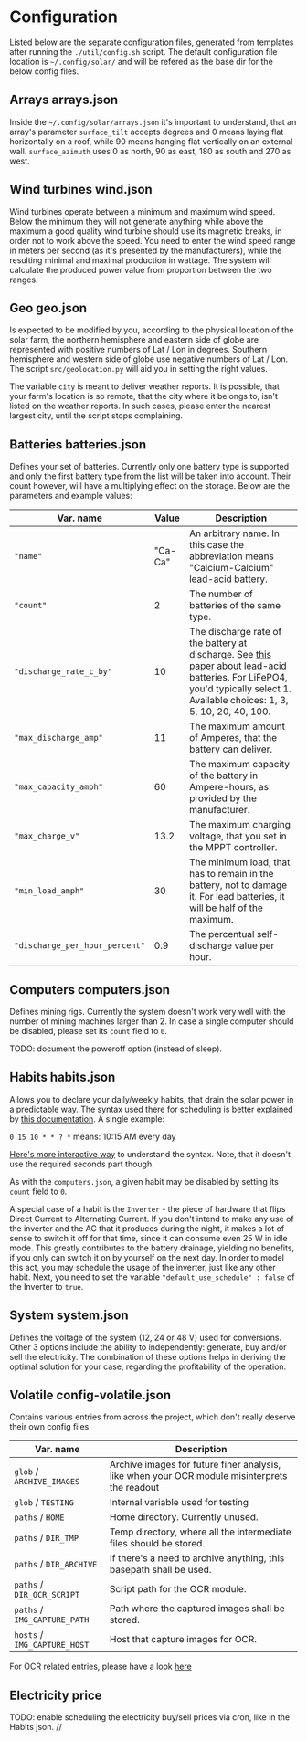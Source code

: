 # Configuration
Listed below are the separate configuration files, generated from templates after running the `./util/config.sh` script.
The default configuration file location is `~/.config/solar/` and will be refered as the base dir for the below config files.

## Arrays arrays.json
Inside the `~/.config/solar/arrays.json` it's important to understand, that an array's parameter `surface_tilt` accepts degrees and 0 means laying flat horizontally on a roof, while 90 means hanging flat vertically on an external wall. 
`surface_azimuth` uses 0 as north, 90 as east, 180 as south and 270 as west.

## Wind turbines wind.json
Wind turbines operate between a minimum and maximum wind speed. 
Below the minimum they will not generate anything while above the maximum a good quality wind turbine should use its magnetic breaks, in order not to work above the speed. 
You need to enter the wind speed range in meters per second (as it's presented by the manufacturers), while the resulting minimal and maximal production in wattage. 
The system will calculate the produced power value from proportion between the two ranges.

## Geo geo.json
Is expected to be modified by you, according to the physical location of the solar farm, the northern hemisphere and eastern side of globe are represented with positive numbers of Lat / Lon in degrees. 
Southern hemisphere and western side of globe use negative numbers of Lat / Lon. 
The script `src/geolocation.py` will aid you in setting the right values. 

The variable `city` is meant to deliver weather reports.
It is possible, that your farm's location is so remote, that the city where it belongs to, isn't listed on the weather reports.
In such cases, please enter the nearest largest city, until the script stops complaining.

## Batteries batteries.json
Defines your set of batteries. Currently only one battery type is supported and only the first battery type from the list will be taken into account. 
Their count however, will have a multiplying effect on the storage. 
Below are the parameters and example values:

| Var. name  | Value  | Description |
| ------------- | -- | --- |
| `"name"` | "Ca-Ca" | An arbitrary name. In this case the abbreviation means "Calcium-Calcium" lead-acid battery. |
| `"count"` | 2 | The number of batteries of the same type. |  
| `"discharge_rate_c_by"` | 10 | The discharge rate of the battery at discharge. See [this paper](http://www.scubaengineer.com/documents/lead_acid_battery_charging_graphs.pdf) about lead-acid batteries. For LiFePO4, you'd typically select 1. Available choices: 1, 3, 5, 10, 20, 40, 100. | 
| `"max_discharge_amp"` | 11 | The maximum amount of Amperes, that the battery can deliver. |
| `"max_capacity_amph"` | 60 | The maximum capacity of the battery in Ampere-hours, as provided by the manufacturer. |
| `"max_charge_v"` | 13.2 | The maximum charging voltage, that you set in the MPPT controller. |
| `"min_load_amph"` | 30 | The minimum load, that has to remain in the battery, not to damage it. For lead batteries, it will be half of the maximum. |
| `"discharge_per_hour_percent"` | 0.9 | The percentual self-discharge value per hour. |

## Computers computers.json
Defines mining rigs. 
Currently the system doesn't work very well with the number of mining machines larger than 2.
In case a single computer should be disabled, please set its `count` field to `0`.

TODO: document the poweroff option (instead of sleep).

## Habits habits.json
Allows you to declare your daily/weekly habits, that drain the solar power in a predictable way. 
The syntax used there for scheduling is better explained by [this documentation](https://github.com/mariusbancila/croncpp#cron-expressions).
A single example:

`0 15 10 * * ? *`	means: 10:15 AM every day

[Here's more interactive way](https://crontab.guru/) to understand the syntax. 
Note, that it doesn't use the required seconds part though.

As with the `computers.json`, a given habit may be disabled by setting its `count` field to `0`.

A special case of a habit is the `Inverter` - the piece of hardware that flips Direct Current to Alternating Current. 
If you don't intend to make any use of the inverter and the AC that it produces during the night, it makes a lot of sense to switch it off for that time, since it can consume even 25 W in idle mode. 
This greatly contributes to the battery drainage, yielding no benefits, if you only can switch it on by yourself on the next day. 
In order to model this act, you may schedule the usage of the inverter, just like any other habit. 
Next, you need to set the variable `"default_use_schedule" : false` of the Inverter to `true`.  

## System system.json
Defines the voltage of the system (12, 24 or 48 V) used for conversions.
Other 3 options include the ability to independently: generate, buy and/or sell the electricity. 
The combination of these options helps in deriving the optimal solution for your case, regarding the profitability of the operation.

## Volatile config-volatile.json
Contains various entries from across the project, which don't really deserve their own config files.

| Var. name  | Description |
| ------------- | --- |
| `glob` / `ARCHIVE_IMAGES` | Archive images for future finer analysis, like when your OCR module misinterprets the readout |
| `glob` / `TESTING` | Internal variable used for testing |
| `paths` / `HOME` | Home directory. Currently unused. |
| `paths` / `DIR_TMP` | Temp directory, where all the intermediate files should be stored. |
| `paths` / `DIR_ARCHIVE` | If there's a need to archive anything, this basepath shall be used. |
| `paths` / `DIR_OCR_SCRIPT` | Script path for the OCR module. |
| `paths` / `IMG_CAPTURE_PATH` | Path where the captured images shall be stored. |
| `hosts` / `IMG_CAPTURE_HOST` | Host that capture images for OCR. |


For OCR related entries, please have a look [here](ocr.md)

## Electricity price
TODO: enable scheduling the electricity buy/sell prices via cron, like in the Habits json.
//
